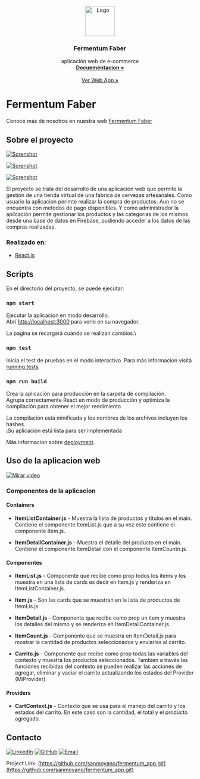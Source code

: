<div align="center">
  <a href="https://github.com/sanmoyano">
    <img src="https://firebasestorage.googleapis.com/v0/b/fermentum-app.appspot.com/o/logo_fmtm.svg?alt=media&token=cba5f277-4b2f-4e31-a820-ba07f02bf21d" alt="Logo" width="80" height="80">
  </a>

<h3 align="center">Fermentum Faber</h3>
  <p align="center"> aplicación web de e-commerce
        <br />
        <a href="https://github.com/sanmoyano/fermentum_app.git"><strong>Docuementacion »</strong></a>
        <br />
        <br />
        <a href="https://github.com/github_username/repo_name">Ver Web App »</a>
    </p>
</div>

# Fermentum Faber

Conocé más de nosotros en nuestra web [Fermentum Faber](https://fermentumfaber.com/)

## Sobre el proyecto

[![Screnshot](https://firebasestorage.googleapis.com/v0/b/fermentum-app.appspot.com/o/Screenshot_1.jpg?alt=media&token=dbf1db7b-64b4-4749-8185-2188a6dbe8cb)](https://fermentumfaber.com/)

[![Screnshot](https://firebasestorage.googleapis.com/v0/b/fermentum-app.appspot.com/o/Screenshot_3.jpg?alt=media&token=5480ec88-9a55-4049-9aab-db3244ab4856)](https://fermentumfaber.com/)

[![Screnshot](https://firebasestorage.googleapis.com/v0/b/fermentum-app.appspot.com/o/Screenshot_2.jpg?alt=media&token=719e7056-d1d2-49d8-805e-4fe2d3e5a529)](https://fermentumfaber.com/)

El proyecto se trata del desarrollo de una aplicación web que permite la gestión de una tienda virtual de una fabrica de cervezas artesanales. Como usuario la aplicacion perimte realizar la compra de productos. Aun no se encuentra con metodos de pago disponibles. Y como administrador la aplicación permite gestionar los productos y las categorias de los mismos desde una base de datos en Firebase, pudiendo acceder a los datos de las compras realizadas.

### Realizado en:

- [React.js](https://reactjs.org/)

## Scripts

En el directorio del proyecto, se puede ejecutar:

### `npm start`

Ejecutar la aplicacion en modo desarrollo.\
Abrí [http://localhost:3000](http://localhost:3000) para verlo en su navegador.

La pagina se recargará cuando se realizan cambios.\

### `npm test`

Inicia el test de pruebas en el modo interactivo. Para más informacion visitá [running tests](https://facebook.github.io/create-react-app/docs/running-tests).

### `npm run build`

Crea la aplicación para producción en la carpeta de compilación.\
Agrupa correctamente React en modo de producción y optimiza la compilación para obtener el mejor rendimiento.

La compilación está minificada y los nombres de los archivos incluyen los hashes.\
¡Su aplicación está lista para ser implementada

Más informacion sobre [deployment](https://facebook.github.io/create-react-app/docs/deployment).

## Uso de la aplicacion web

[![Mirar video](https://img.youtube.com/vi/szzeU3rCTVg/maxresdefault.jpg)](https://youtu.be/szzeU3rCTVg)

### Componentes de la aplicacion
#### Containers 

- **ItemListContainer.js** - Muestra la lista de productos y titulos en el main. Contiene el componente ItemList.js que a su vez este contiene el componente Item.js.

- **ItemDetailContainer.js** - Muestra el detalle del producto en el main. Contiene el componente ItemDetail con el componente ItemCountn.js.
#### Componentes 
- **ItemList.js** - Componente que recibe como prop todos los items y los muestra en una lista de cards es decir en Item.js y renderiza en ItemListContainer.js. 

- **Item.js** - Son las cards que se muestran en la lista de productos de ItemLis.js

- **ItemDetail.js** - Componente que recibe como prop un item y muestra los detalles del mismo y se renderiza en ItemDetailContainer.js

- **ItemCount.js** - Componente que se muestra en ItemDetail.js para mostrar la cantidad de productos seleccionados y enviarlas al carrito.

- **Carrito.js** - Componente que recibe como prop todas las variables del contexto y muestra los productos seleccionados. Tambien a través las funciones recibidas del contexto se pueden realizar las acciones de agregar, eliminar y vaciar el carrito actualizando los estados del Provider (MiProvider)
#### Providers
- **CartContext.js** - Contexto que se usa para el manejo del carrito y los estados del carrito. En este caso son la cantidad, el total y el producto agregado.

## Contacto
 [![LinkedIn][linkedin-shield]][linkedin-url]
 [![GitHub][github-shield]][github-url]
 [![Email][email-shield]][email-url]

Project Link: [https://github.com/sanmoyano/fermentum_app.git](https://github.com/sanmoyano/fermentum_app.git)


[linkedin-shield]: https://img.shields.io/badge/LinkedIn-linkedin-url?style=for-the-badge&label=LinkedIn&logo=linkedin&logoColor=white
[linkedin-url]: https://www.linkedin.com/in/santiago-moyano
[github-shield]: https://img.shields.io/badge/GitHub-github-url?style=for-the-badge&label=GitHub&logo=github&logoColor=white
[github-url]:https://github.com/sanmoyano
[email-shield]: https://img.shields.io/badge/Email-email-url?style=for-the-badge&label=Email&logo=email&logoColor=white
[email-url]: mailto:smoyano.di@gmail.com
